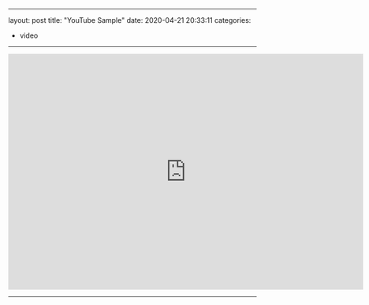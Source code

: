 
---
layout: post
title:  "YouTube Sample"
date:   2020-04-21 20:33:11
categories: 
- video
---


<iframe class="madtinker_main" width="720" height="480" src="https://www.youtube.com/embed/y78W8e_zeTg" align="center" frameborder="0" allow="accelerometer; autoplay; encrypted-media; gyroscope; picture-in-picture" allowfullscreen></iframe>

---